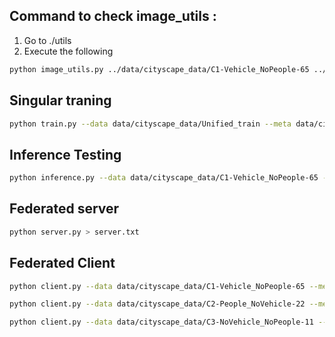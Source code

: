 ## Command to check image_utils :

1. Go to ./utils
2. Execute the following

```sh
python image_utils.py ../data/cityscape_data/C1-Vehicle_NoPeople-65 ../data/cityscape_data
```

## Singular traning

```sh
python train.py --data data/cityscape_data/Unified_train --meta data/cityscape_data --num_epochs 1
```

## Inference Testing

```sh
python inference.py --data data/cityscape_data/C1-Vehicle_NoPeople-65 --img data/cityscape_data/C1-Vehicle_NoPeople-65/Image/ulm_000009_000019_leftImg8bit.png --meta data/cityscape_data --checkpoint saved_models/unet_epoch_0_1.67928.pt --ind 0
```

## Federated server

```sh
python server.py > server.txt
```

## Federated Client

```sh
python client.py --data data/cityscape_data/C1-Vehicle_NoPeople-65 --meta data/cityscape_data --num_epochs 15 --loss iouloss --name client1 > client1.txt
```

```sh
python client.py --data data/cityscape_data/C2-People_NoVehicle-22 --meta data/cityscape_data --num_epochs 15 --loss iouloss --name client2 > client2.txt
```

```sh
python client.py --data data/cityscape_data/C3-NoVehicle_NoPeople-11 --meta data/cityscape_data --num_epochs 15 --loss iouloss --name client3 > client3.txt
```
